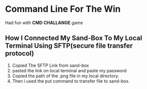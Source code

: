 # Command Line For The Win
Had fun with **CMD CHALLANGE** game

## How I Connected My Sand-Box To My Local Terminal Using SFTP(secure file transfer protocol)

1. Copied The SFTP  Link from sand-box
2. pasted the link on local terminal and paste my password
3. Copied the path of the .png file in my local directory.
4. Then i used the put command to transfer file to sand-box.
